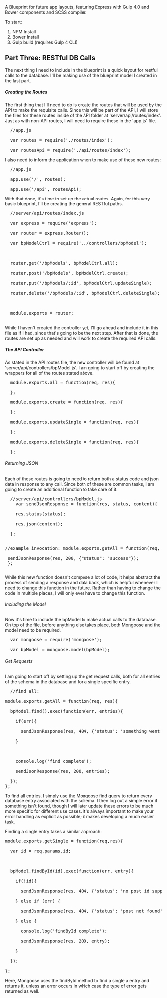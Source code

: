 A Blueprint for future app layouts, featuring Express with Gulp 4.0 and Bower components and SCSS compiler. 

To start:
  1. NPM Install
  2. Bower Install
  3. Gulp build (requires Gulp 4 CLI)

<h2>Part Three: RESTful DB Calls</h2>
<p>The next thing I need to include in the blueprint is a quick layout for restful calls to the database. I'll be making use of the blueprint model I created in the last part.</p>
<h5>Creating the Routes</h5>
<p>The first thing that I'll need to do is create the routes that will be used by the API to make the requisite calls. Since this will be part of the API, I will store the files for these routes inside of the API folder at 'server/api/routes/index'. Just as with non-API routes, I will need to require these in the 'app.js' file.</p>
<pre>
  //app.js <br/>
  var routes = require('./routes/index'); <br/>
  var routesApi = require('./api/routes/index');
</pre>
<p>I also need to inform the application when to make use of these new routes:</p>
<pre>
  //app.js <br/>
  app.use('/', routes); <br/>
  app.use('/api', routesApi);
</pre>
<p>With that done, it's time to set up the actual routes. Again, for this very basic blueprint, I'll be creating the general RESTful paths.</p>
<pre>
  //server/api/routes/index.js <br/>
  var express = require('express'); <br/>
  var router = express.Router(); <br/>
  var bpModelCtrl = require('../controllers/bpModel'); <br/>
  <br/>
  router.get('/bpModels', bpModelCtrl.all); <br/>
  router.post('/bpModels', bpModelCtrl.create); <br/>
  router.put('/bpModels/:id', bpModelCtrl.updateSingle); <br/>
  router.delete('/bpModels/:id', bpModelCtrl.deleteSingle); <br/>
  <br/>
  module.exports = router; <br/>
</pre>
<p>While I haven't created the controller yet, I'll go ahead and include it in this file as if I had, since that's going to be the next step. After that is done, the routes are set up as needed and will work to create the required API calls.</p>
<h5>The API Controller</h5>
<p>As stated in the API routes file, the new controller will be found at 'server/api/controllers/bpModel.js'. I am going to start off by creating the wrappers for all of the routes stated above.</p>
<pre>
  module.exports.all = function(req, res){<br/>
  };<br/>
  module.exports.create = function(req, res){<br/>
  };<br/>
  module.exports.updateSingle = function(req, res){<br/>
  };<br/>
  module.exports.deleteSingle = function(req, res){<br/>
  };
</pre>
<h6>Returning JSON</h6>
<p>Each of these routes is going to need to return both a status code and json data in response to any call. Since both of these are common tasks, I am going to create an additional function to take care of it.</p>
<pre>
  //server/api/controllers/bpModel.js
    var sendJsonResponse = function(res, status, content){ <br/>
    res.status(status); <br/>
    res.json(content); <br/>
  };

  //example invocation:
  module.exports.getAll = function(req, res){ <br/>
    sendJsonResponse(res, 200, {"status": "success"}); <br/>
  };
</pre>
<p>While this new function doesn't compose a lot of code, it helps abstract the process of sending a response and data back, which is helpful whenever I need to change this function in the future. Rather than having to change the code in multiple places, I will only ever have to change this function.</p>
<h6>Including the Model</h6>
<p>Now it's time to include the bpModel to make actual calls to the database. On top of the file, before anything else takes place, both Mongoose and the model need to be required.</p>
<pre>
  var mongoose = require('mongoose'); <br/>
  var bpModel = mongoose.model(bpModel);
</pre>
<h6>Get Requests</h6>
<p>I am going to start off by setting up the get request calls, both for all entries of the schema in the database and for a single specific entry.</p>
<pre>
  //find all: <br/>
module.exports.getAll = function(req, res){<br/>
  bpModel.find().exec(function(err, entries){ <br/>
    if(err){ <br/>
      sendJsonResponse(res, 404, {'status': 'something went wrong'}); <br/>
    } <br/>
    <br/>
    console.log('find complete'); <br/>
    sendJsonResponse(res, 200, entries); <br/>
  });
};
</pre>
<p>To find all entries, I simply use the Mongoose find query to return every database entry associated with the schema. I then log out a simple error if something isn't found, though I will later update these errors to be much more specific for different use cases. It's always important to make your error handling as explicit as possible; it makes developing a much easier task.</p>
<p>Finding a single entry takes a similar approach:</p>
<pre>
module.exports.getSingle = function(req,res){<br/>
  var id = req.params.id;<br/>
  <br/>
  bpModel.findById(id).exec(function(err, entry){<br/>
    if(!id){<br/>
      sendJsonResponse(res, 404, {'status': 'no post id supplied'});<br/>
    } else if (err) {<br/>
      sendJsonResponse(res, 404, {'status': 'post not found'});<br/>
    } else {<br/>
      console.log('findById complete');<br/>
      sendJsonResponse(res, 200, entry);<br/>
    }<br/>
  });<br/>
};
</pre>
<p>Here, Mongoose uses the findById method to find a single a entry and returns it, unless an error occurs in which case the type of error gets returned as well.</p>



